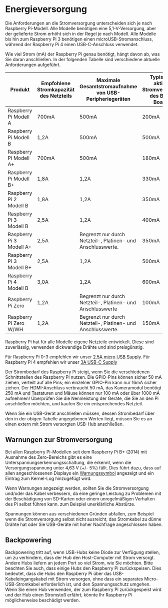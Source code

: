 # Energieversorgung

Die Anforderungen an die Stromversorgung unterscheiden sich je nach Raspberry Pi-Modell. Alle Modelle benötigen eine 5,1-V-Versorgung, aber der gelieferte Strom erhöht sich in der Regel je nach Modell. Alle Modelle bis hin zum Raspberry Pi 3 benötigen einen microUSB-Stromanschluss, während der Raspberry Pi 4 einen USB-C-Anschluss verwendet.

Wie viel Strom (mA) der Raspberry Pi genau benötigt, hängt davon ab, was Sie daran anschließen. In der folgenden Tabelle sind verschiedene aktuelle Anforderungen aufgeführt.

| Produkt | Empfohlene Stromkapazität des Netzteils | Maximale Gesamtstromaufnahme von USB-Peripheriegeräten | Typischer aktiver Stromverbrauch des Bare-Boards |
|-|-|-|-|
| Raspberry Pi Modell A | 700mA | 500mA | 200mA |
| Raspberry Pi Modell B |1,2A | 500mA | 500mA |
| Raspberry Pi Modell A+ | 700mA | 500mA | 180mA
| Raspberry Pi Modell B+ | 1,8A | 1,2A | 330mA |
| Raspberry Pi 2 Modell B | 1,8A | 1,2A | 350mA |
| Raspberry Pi 3 Modell B | 2,5A | 1,2A | 400mA |
| Raspberry Pi 3 Modell A+ | 2,5A | Begrenzt nur durch Netzteil-, Platinen- und Anschlusswerte. | 350mA |
| Raspberry Pi 3 Modell B+ | 2,5A | 1,2A | 500mA |
| Raspberry Pi 4 Modell B | 3,0A | 1,2A | 600mA |
| Raspberry Pi Zero | 1,2A | Begrenzt nur durch Netzteil-, Platinen- und Anschlusswerte | 100mA |
| Raspberry Pi Zero W/WH | 1,2A | Begrenzt nur durch Netzteil-, Platinen- und Anschlusswerte.| 150mA |

Raspberry Pi hat für alle Modelle eigene Netzteile entwickelt. Diese sind zuverlässig, verwenden dickwandige Drähte und sind preisgünstig.

Für Raspberry Pi 0-3 empfehlen wir unser [2.5A micro USB Supply](https://www.raspberrypi.org/products/raspberry-pi-universal-power-supply/). Für Raspberry Pi 4 empfehlen wir unser [3A USB-C Supply](https://www.raspberrypi.org/products/type-c-power-supply/)

Der Strombedarf des Raspberry Pi steigt, wenn Sie die verschiedenen Schnittstellen des Raspberry Pi nutzen. Die GPIO-Pins können sicher 50 mA ziehen, verteilt auf alle Pins; ein einzelner GPIO-Pin kann nur 16mA sicher ziehen. Der HDMI-Anschluss verbraucht 50 mA, das Kameramodul benötigt 250 mA und Tastaturen und Mäuse können nur 100 mA oder über 1000 mA aufnehmen! Überprüfen Sie die Nennleistung der Geräte, die Sie an den Pi anschließen möchten, und kaufen Sie ein entsprechendes Netzteil.

Wenn Sie ein USB-Gerät anschließen müssen, dessen Strombedarf über den in der obigen Tabelle angegebenen Werten liegt, müssen Sie es an einen extern mit Strom versorgten USB-Hub anschließen.

## Warnungen zur Stromversorgung

Bei allen Raspberry Pi-Modellen seit dem Raspberry Pi B+ (2014) mit Ausnahme des Zero-Bereichs gibt es eine Unterspannungserkennungsschaltung, die erkennt, wenn die Versorgungsspannung unter 4,63 V (+/- 5%) fällt. Dies führt dazu, dass auf allen angeschlossenen Displays ein [Warnungssymbol](../../../configuration/warning-icons.md) angezeigt und ein Eintrag zum Kernel-Log hinzugefügt wird.

Wenn Warnungen angezeigt werden, sollten Sie die Stromversorgung und/oder das Kabel verbessern, da eine geringe Leistung zu Problemen mit der Beschädigung von SD-Karten oder einem unregelmäßigen Verhalten des Pi selbst führen kann. zum Beispiel unerklärliche Abstürze.

Spannungen können aus verschiedenen Gründen abfallen, zum Beispiel wenn die Stromversorgung selbst nicht ausreicht, das Stromkabel zu dünne Drähte hat oder Sie USB-Geräte mit hoher Nachfrage angeschlossen haben.

## Backpowering

Backpowering tritt auf, wenn USB-Hubs keine Diode zur Verfügung stellen, um zu verhindern, dass der Hub den Host-Computer mit Strom versorgt. Andere Hubs liefern an jedem Port so viel Strom, wie Sie möchten. Bitte beachten Sie auch, dass einige Hubs den Raspberry Pi zurückspeisen. Dies bedeutet, dass die Hubs den Raspberry Pi über das USB-Kabeleingangskabel mit Strom versorgen, ohne dass ein separates Micro-USB-Stromkabel erforderlich ist, und den Spannungsschutz umgehen. Wenn Sie einen Hub verwenden, der zum Raspberry Pi zurückgespeist wird und der Hub einen Stromstoß erfährt, könnte Ihr Raspberry Pi möglicherweise beschädigt werden.